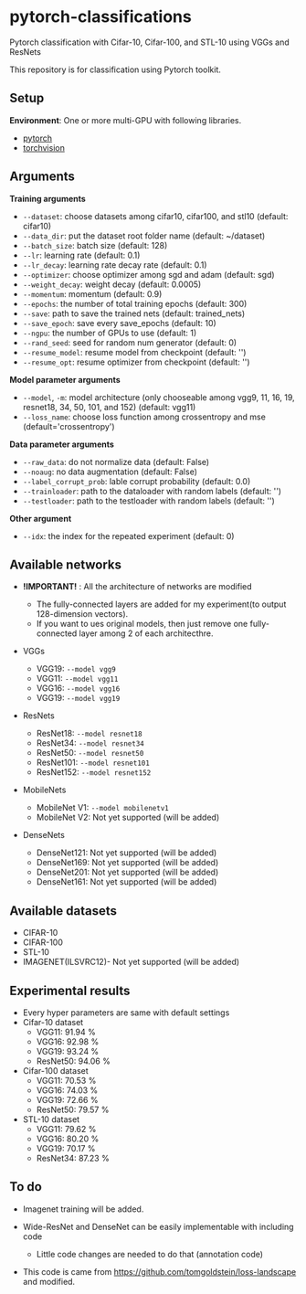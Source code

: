 # pytorch-classifications
Pytorch classification with Cifar-10, Cifar-100, and STL-10 using VGGs and ResNets

This repository is for classification using Pytorch toolkit.

## Setup

__Environment__: One or more multi-GPU with following libraries.
- [pytorch](https://pytorch.org/)
- [torchvision](https://pytorch.org/)

## Arguments

__Training arguments__
- `--dataset`: choose datasets among cifar10, cifar100, and stl10 (default: cifar10)
- `--data_dir`: put the dataset root folder name (default: ~/dataset)
- `--batch_size`: batch size  (default: 128)
- `--lr`: learning rate (default: 0.1)
- `--lr_decay`: learning rate decay rate (default: 0.1)
- `--optimizer`: choose optimizer among sgd and adam (default: sgd)
- `--weight_decay`: weight decay (default: 0.0005)
- `--momentum`: momentum (default: 0.9)
- `--epochs`: the number of total training epochs (default: 300)
- `--save`: path to save the trained nets (default: trained_nets)
- `--save_epoch`: save every save_epochs (default: 10)
- `--ngpu`: the number of GPUs to use (default: 1)
- `--rand_seed`: seed for random num generator (default: 0)
- `--resume_model`: resume model from checkpoint (default: '')
- `--resume_opt`: resume optimizer from checkpoint (default: '')

__Model parameter arguments__
- `--model`, `-m`: model architecture (only chooseable among vgg9, 11, 16, 19, resnet18, 34, 50, 101, and 152) (default: vgg11)
- `--loss_name`: choose loss function among crossentropy and mse (default='crossentropy')

__Data parameter arguments__
- `--raw_data`: do not normalize data (default: False)
- `--noaug`: no data augmentation (default: False)
- `--label_corrupt_prob`: lable corrupt probability (default: 0.0)
- `--trainloader`: path to the dataloader with random labels (default: '')
- `--testloader`: path to the testloader with random labels (default: '')

__Other argument__
- `--idx`: the index for the repeated experiment (default: 0)

## Available networks
- __!IMPORTANT!__ : All the architecture of networks are modified
  - The fully-connected layers are added for my experiment(to output 128-dimension vectors).
  - If you want to ues original models, then just remove one fully-connected layer among 2 of each architecthre.

- VGGs
  - VGG19: `--model vgg9`
  - VGG11: `--model vgg11`
  - VGG16: `--model vgg16`
  - VGG19: `--model vgg19`
- ResNets
  - ResNet18: `--model resnet18`
  - ResNet34: `--model resnet34`
  - ResNet50: `--model resnet50`
  - ResNet101: `--model resnet101`
  - ResNet152: `--model resnet152`
- MobileNets
  - MobileNet V1: `--model mobilenetv1`
  - MobileNet V2: Not yet supported (will be added)
- DenseNets
  - DenseNet121: Not yet supported (will be added)
  - DenseNet169: Not yet supported (will be added)
  - DenseNet201: Not yet supported (will be added)
  - DenseNet161: Not yet supported (will be added)

## Available datasets
- CIFAR-10
- CIFAR-100
- STL-10
- IMAGENET(ILSVRC12)- Not yet supported (will be added)

## Experimental results
- Every hyper parameters are same with default settings
- Cifar-10 dataset
  - VGG11: 91.94 %
  - VGG16: 92.98 %
  - VGG19: 93.24 %
  - ResNet50: 94.06 %
- Cifar-100 dataset
  - VGG11: 70.53 %
  - VGG16: 74.03 %
  - VGG19: 72.66 %
  - ResNet50: 79.57 %
- STL-10 dataset
  - VGG11: 79.62 %
  - VGG16: 80.20 %
  - VGG19: 70.17 %
  - ResNet34: 87.23 %

## To do
- Imagenet training will be added.
- Wide-ResNet and DenseNet can be easily implementable with including code
  - Little code changes are needed to do that (annotation code)
  
- This code is came from https://github.com/tomgoldstein/loss-landscape and modified.
